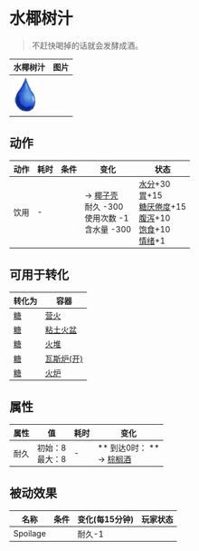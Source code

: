 # 水椰树汁  
> 不赶快喝掉的话就会发酵成酒。  
  
  水椰树汁  |   图片   
 ----  |  ----:   
   |  ![](Sprite/Thirst.png)   
  
## 动作  
动作  |  耗时  |  条件  |  变化  |  状态  
----  |  ----  |  ----  |  ----  |  ----  
饮用<br>  |  -  |    |  → [椰子壳](CoconutShell.md)<br>耐久  -300<br>使用次数  -1<br>含水量  -300<br>  |  [水分](Hydration.md)+30<br>[胃](Stomach.md)+15<br>[糖<nobr>厌倦度</nobr>](SaturationSugar.md)+15<br>[腹泻](Diarrhoea.md)+10<br>[饱食](Satiation.md)+10<br>[情绪](Morale.md)+1  
## 可用于转化  
转化为  |  容器  
----  |  ----  
[糖](Sugar.md)  |  [营火](Campfire.md)  
[糖](Sugar.md)  |  [粘土火盆](ClayFirePit.md)  
[糖](Sugar.md)  |  [火堆](Fire.md)  
[糖](Sugar.md)  |  [瓦斯炉(开)](GasCookerOn.md)  
[糖](Sugar.md)  |  [火炉](Stove.md)  
## 属性   
属性  |  值  |  耗时  |  变化  
----  |  ----  |  ----  |  ----  
耐久  |  初始：8<br>最大：8  |  -  |  ** 到达0时： **<br>→ [棕榈酒](LQ_PalmWine.md)  
## 被动效果  
名称  |  条件  |  变化(每15分钟)  |  玩家状态  
----  |  ----  |  ----  |  ----  
Spoilage  |    |  耐久-1  |    

